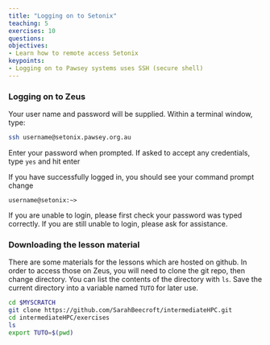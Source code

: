 ```yaml
---
title: "Logging on to Setonix"
teaching: 5
exercises: 10
questions:
objectives:
- Learn how to remote access Setonix
keypoints:
- Logging on to Pawsey systems uses SSH (secure shell)
---
```


### Logging on to Zeus
Your user name and password will be supplied. Within a terminal window, type:

```bash
ssh username@setonix.pawsey.org.au
```

Enter your password when prompted. If asked to accept any credentials, type `yes` and hit enter

If you have successfully logged in, you should see your command prompt change

```output
username@setonix:~>
```

If you are unable to login, please first check your password was typed correctly. If you are still unable to login, please ask for assistance.


### Downloading the lesson material
There are some materials for the lessons which are hosted on github. In order to access those on Zeus, you will need to clone the git repo, then change directory. You can list the contents of the directory with `ls`. Save the current directory into a variable named `TUTO` for later use.

```bash
cd $MYSCRATCH
git clone https://github.com/SarahBeecroft/intermediateHPC.git
cd intermediateHPC/exercises
ls
export TUTO=$(pwd)
```
